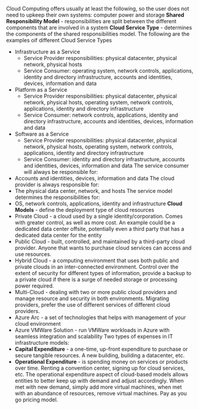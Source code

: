 Cloud Computing offers usually at least the following, so the user does not need to upkeep their own systems: computer power and storage
**Shared Responsibility Model** - responsibilities are split between the different components that are involved in a system
**Cloud Service Type** - determines the components of the shared responsibilities model. The following are the examples oif different Cloud Service Types
- Infrastructure as a Service
	- Service Provider responsibilities: physical datacenter, physical network, physical hosts
	- Service Consumer: operating system, network controls, applications, identity and directory infrastructure, accounts and identities, devices, information and data
- Platform as a Service
	- Service Provider responsibilities: physical datacenter, physical network, physical hosts, operating system, network controls, applications, identity and directory infrastructure
	- Service Consumer: network controls, applications, identity and directory infrastructure, accounts and identities, devices, information and data
- Software as a Service
	- Service Provider responsibilities: physical datacenter, physical network, physical hosts, operating system, network controls, applications, identity and directory infrastructure
	- Service Consumer: identity and directory infrastructure, accounts and identities, devices, information and data
The service consumer will always be responsible for:
- Accounts and identities, devices, information and data
The cloud provider is always responsible for:
- The physical data center, network, and hosts
The service model determines the responsibilities for:
- OS, network controls, applications, identity and infrastructure
**Cloud Models** - define the deployment type of cloud resources
- Private Cloud - a cloud used by a single identity/corporation. Comes with greater control, as well as more cost. An example could be a dedicated data center offsite, potentially even a third party that has a dedicated data center for the entity
- Public Cloud - built, controlled, and maintained by a third-party cloud provider. Anyone that wants to purchase cloud services can access and use resources.
- Hybrid Cloud - a computing environment that uses both public and private clouds in an inter-connected environment. Control over the extent of security for different types of information, provide a backup to a private cloud if there is a surge of needed storage or processing power required.
- Multi-Cloud - dealing with two or more public cloud providers and manage resource and security in both environments. Migrating providers, prefer the use of different services of different cloud providers.
- Azure Arc - a set of technologies that helps with management of your cloud environment
- Azure VMWare Solution - run VMWare workloads in Azure with seamless integration and scalability
Two types of expenses in IT infrastructure models:
- **Capital Expenditure** - a one-time, up-front expenditure to purchase or secure tangible resources. A new building, building a datacenter, etc.
- **Operational Expenditure** - is spending money on services or products over time. Renting a convention center, signing up for cloud services, etc.
The operational expenditure aspect of cloud-based models allows entities to better keep up with demand and adjust accordingly. When met with new demand, simply add more virtual machines, when met with an abundance of resources, remove virtual machines. Pay as you go pricing model.